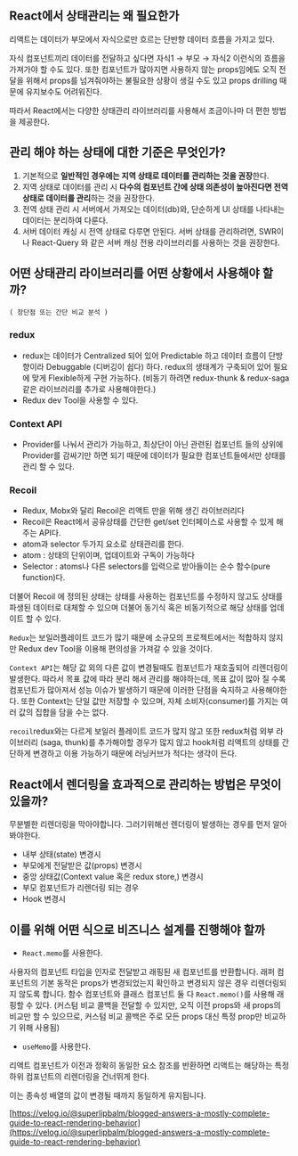 ## React에서 상태관리는 왜 필요한가

리액트는 데이터가 부모에서 자식으로만 흐르는 단반향 데이터 흐름을 가지고 있다. 

자식 컴포넌트끼리 데이터를 전달하고 싶다면 자식1 → 부모 → 자식2 이런식의 흐름을 가져가야 할 수도 있다. 또한 컴포넌트가 많아지면 사용하지 않는 props임에도 오직 전달을 위해서 props를 넘겨줘야하는 불필요한 상황이 생길 수도 있고 props drilling 때문에 유지보수도 어려워진다. 

따라서 React에서는 다양한 상태관리 라이브러리를 사용해서 조금이나마 더 편한 방법을 제공한다.

## 관리 해야 하는 상태에 대한 기준은 무엇인가?

1. 기본적으로 **일반적인 경우에는 지역 상태로 데이터를 관리하는 것을 권장**한다.
2. 지역 상태로 데이터를 관리 시 **다수의 컴포넌트 간에 상태 의존성이 높아진다면 전역 상태로 데이터를 관리**하는 것을 권장한다.
3. 전역 상태 관리 시 서버에서 가져오는 데이터(db)와, 단순하게 UI 상태를 나타내는 데이터는 분리하여 다룬다.
4. 서버 데이터 캐싱 시 전역 상태로 다루면 안된다. 서버 상태를 관리하려면, SWR이나 React-Query 와 같은 서버 캐싱 전용 라이브러리를 사용하는 것을 권장한다.

## 어떤 상태관리 라이브러리를 어떤 상황에서 사용해야 할까?
    ( 장단점 또는 간단 비교 분석 )

### redux

- redux는 데이터가 Centralized 되어 있어 Predictable 하고 데이터 흐름이 단방향이라 Debuggable (디버깅이 쉽다) 하다. redux의 생태계가 구축되어 있어 필요에 맞게 Flexible하게 구현 가능하다. (비동기 하려면 redux-thunk & redux-saga 같은 라이브러리를 추가로 사용해야한다.)
- Redux dev Tool을 사용할 수 있다.

### Context API

- Provider를 나눠서 관리가 가능하고, 최상단이 아닌 관련된 컴포넌트 들의 상위에 Provider를 감싸기만 하면 되기 때문에 데이터가 필요한 컴포넌트들에서만 상태를 관리 할 수 있다.

### Recoil

- Redux, Mobx와 달리 Recoil은 리액트 만을 위해 생긴 라이브러리다
- Recoil은 React에서 공유상태를 간단한 get/set 인터페이스로 사용할 수 있게 해주는 API다.
- atom과 selector 두가지 요소로 상태관리를 한다.
- atom : 상태의 단위이며, 업데이트와 구독이 가능하다
- Selector : atoms나 다른 selectors를 입력으로 받아들이는 순수 함수(pure function)다.

더불어 Recoil 에 정의된 상태는 상태를 사용하는 컴포넌트를 수정하지 않고도 상태를 파생된 데이터로 대체할 수 있으며 더불어 동기식 혹은 비동기적으로 해당 상태를 업데이트 할 수 있다.

`Redux`는 보일러플레이트 코드가 많기 때문에 소규모의 프로젝트에서는 적합하지 않지만 Redux dev Tool을 이용해 편의성을 가져갈 수 있을 것이다.

`Context API`는 해당 값 외의 다른 값이 변경될때도 컴포넌트가 재호출되어 리렌더링이 발생한다. 따라서 목표 값에 따라 분리 해서 관리를 해야하는데, 목표 값이 많아 질 수록 컴포넌트가 많아져서 성능 이슈가 발생하기 때문에 이러한 단점을 숙지하고 사용해야한다. 또한 Context는 단일 값만 저장할 수 있으며, 자체 소비자(consumer)를 가지는 여러 값의 집합을 담을 수는 없다.

`recoil`redux와는 다르게 보일러 플레이트 코드가 많지 않고 또한 redux처럼 외부 라이브러리 (saga, thunk)를 추가해야할 경우가 많지 않고 hook처럼 리액트의 상태를 간단하게 변경하고 이용 가능하기 때문에 러닝커브가 적다는 생각이 든다. 

## React에서 렌더링을 효과적으로 관리하는 방법은 무엇이 있을까?

무분별한 리렌더링을 막아야합니다. 그러기위해선 렌더링이 발생하는 경우를 먼저 알아봐야한다. 

- 내부 상태(state) 변경시
- 부모에게 전달받은 값(props) 변경시
- 중앙 상태값(Context value 혹은 redux store,) 변경시
- 부모 컴포넌트가 리렌더링 되는 경우
- Hook 변경시

## 이를 위해 어떤 식으로 비즈니스 설계를 진행해야 할까

- `React.memo`를 사용한다.

사용자의 컴포넌트 타입을 인자로 전달받고 래핑된 새 컴포넌트를 반환합니다. 래퍼 컴포넌트의 기본 동작은 props가 변경되었는지 확인하고 변경되지 않은 경우 리렌더링되지 않도록 합니다.  함수 컴포넌트와 클래스 컴포넌트 둘 다 `React.memo()`를 사용해 래핑할 수 있다. (커스텀 비교 콜백을 전달할 수 있지만, 오직 이전 props와 새 props의 비교만 할 수 있으므로, 커스텀 비교 콜백은 주로 모든 props 대신 특정 prop만 비교하기 위해 사용됨)

- `useMemo`를 사용한다.

리액트 컴포넌트가 이전과 정확히 동일한 요소 참조를 반환하면 리액트는 해당하는 특정 하위 컴포넌트의 리렌더링을 건너뛰게 한다.

이는 종속성 배열의 값이 변경될 때까지 동일하게 유지됩니다.

[https://velog.io/@superlipbalm/blogged-answers-a-mostly-complete-guide-to-react-rendering-behavior](https://velog.io/@superlipbalm/blogged-answers-a-mostly-complete-guide-to-react-rendering-behavior)

